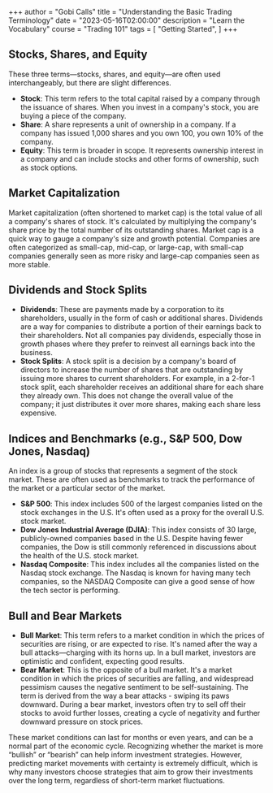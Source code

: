 +++
author = "Gobi Calls"
title = "Understanding the Basic Trading Terminology"
date = "2023-05-16T02:00:00"
description = "Learn the Vocabulary"
course = "Trading 101"
tags = [
    "Getting Started",
]
+++

## Stocks, Shares, and Equity 
These three terms—stocks, shares, and equity—are often used interchangeably, but there are slight differences.
- **Stock**: This term refers to the total capital raised by a company through the issuance of shares. When you invest in a company's stock, you are buying a piece of the company.
- **Share**: A share represents a unit of ownership in a company. If a company has issued 1,000 shares and you own 100, you own 10% of the company.
- **Equity**: This term is broader in scope. It represents ownership interest in a company and can include stocks and other forms of ownership, such as stock options.


## Market Capitalization 
Market capitalization (often shortened to market cap) is the total value of all a company's shares of stock. It's calculated by multiplying the company's share price by the total number of its outstanding shares. 
Market cap is a quick way to gauge a company's size and growth potential. Companies are often categorized as small-cap, mid-cap, or large-cap, with small-cap companies generally seen as more risky and large-cap companies seen as more stable.


## Dividends and Stock Splits 
- **Dividends**: These are payments made by a corporation to its shareholders, usually in the form of cash or additional shares. Dividends are a way for companies to distribute a portion of their earnings back to their shareholders. Not all companies pay dividends, especially those in growth phases where they prefer to reinvest all earnings back into the business.
- **Stock Splits**: A stock split is a decision by a company's board of directors to increase the number of shares that are outstanding by issuing more shares to current shareholders. For example, in a 2-for-1 stock split, each shareholder receives an additional share for each share they already own. This does not change the overall value of the company; it just distributes it over more shares, making each share less expensive.


## Indices and Benchmarks (e.g., S&P 500, Dow Jones, Nasdaq)
An index is a group of stocks that represents a segment of the stock market. These are often used as benchmarks to track the performance of the market or a particular sector of the market.
- **S&P 500**: This index includes 500 of the largest companies listed on the stock exchanges in the U.S. It's often used as a proxy for the overall U.S. stock market.
- **Dow Jones Industrial Average (DJIA)**: This index consists of 30 large, publicly-owned companies based in the U.S. Despite having fewer companies, the Dow is still commonly referenced in discussions about the health of the U.S. stock market.
- **Nasdaq Composite**: This index includes all the companies listed on the Nasdaq stock exchange. The Nasdaq is known for having many tech companies, so the NASDAQ Composite can give a good sense of how the tech sector is performing.


## Bull and Bear Markets 
- **Bull Market**: This term refers to a market condition in which the prices of securities are rising, or are expected to rise. It's named after the way a bull attacks—charging with its horns up. In a bull market, investors are optimistic and confident, expecting good results.
- **Bear Market**: This is the opposite of a bull market. It's a market condition in which the prices of securities are falling, and widespread pessimism causes the negative sentiment to be self-sustaining. The term is derived from the way a bear attacks - swiping its paws downward. During a bear market, investors often try to sell off their stocks to avoid further losses, creating a cycle of negativity and further downward pressure on stock prices.

These market conditions can last for months or even years, and can be a normal part of the economic cycle. Recognizing whether the market is more “bullish” or “bearish” can help inform investment strategies. However, predicting market movements with certainty is extremely difficult, which is why many investors choose strategies that aim to grow their investments over the long term, regardless of short-term market fluctuations.
